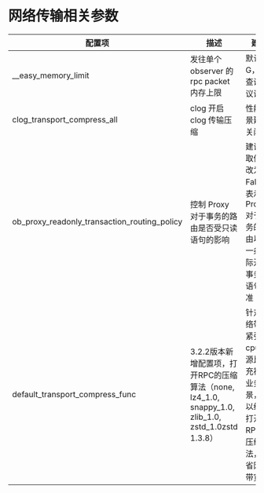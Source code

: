 # 网络传输相关参数
| 配置项 | 描述 | 建议 |
| --- | --- | --- |
| __easy_memory_limit | 发往单个 observer 的 rpc packet 内存上限 | 默认 4 G，大查询建议调大 |
| clog_transport_compress_all | clog 开启 clog 传输压缩 | 性能场景建议关闭 |
| ob_proxy_readonly_transaction_routing_policy | 控制 Proxy 对于事务的路由是否受只读语句的影响 | 建议将取值修改为 False，表示 Proxy 对于事务的路由以第一条实际开启事务的语句为准 |
| default_transport_compress_func  | 3.2.2版本新增配置项，打开RPC的压缩算法（none, lz4_1.0, snappy_1.0, zlib_1.0, zstd_1.0zstd 1.3.8） | 针对网络带宽紧张、cpu资源比较充裕的业务场景，可以统一打开RPC的压缩算法，节省网络带宽 |

